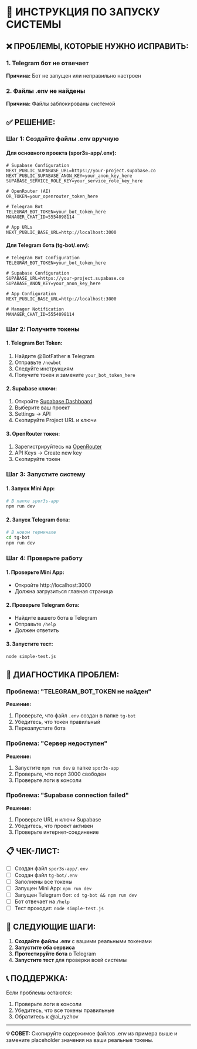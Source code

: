 # 🚀 ИНСТРУКЦИЯ ПО ЗАПУСКУ СИСТЕМЫ

## ❌ ПРОБЛЕМЫ, КОТОРЫЕ НУЖНО ИСПРАВИТЬ:

### 1. Telegram бот не отвечает
**Причина:** Бот не запущен или неправильно настроен

### 2. Файлы .env не найдены
**Причина:** Файлы заблокированы системой

## ✅ РЕШЕНИЕ:

### Шаг 1: Создайте файлы .env вручную

#### Для основного проекта (spor3s-app/.env):
```env
# Supabase Configuration
NEXT_PUBLIC_SUPABASE_URL=https://your-project.supabase.co
NEXT_PUBLIC_SUPABASE_ANON_KEY=your_anon_key_here
SUPABASE_SERVICE_ROLE_KEY=your_service_role_key_here

# OpenRouter (AI)
OR_TOKEN=your_openrouter_token_here

# Telegram Bot
TELEGRAM_BOT_TOKEN=your_bot_token_here
MANAGER_CHAT_ID=5554098114

# App URLs
NEXT_PUBLIC_BASE_URL=http://localhost:3000
```

#### Для Telegram бота (tg-bot/.env):
```env
# Telegram Bot Configuration
TELEGRAM_BOT_TOKEN=your_bot_token_here

# Supabase Configuration
SUPABASE_URL=https://your-project.supabase.co
SUPABASE_ANON_KEY=your_anon_key_here

# App Configuration
NEXT_PUBLIC_BASE_URL=http://localhost:3000

# Manager Notification
MANAGER_CHAT_ID=5554098114
```

### Шаг 2: Получите токены

#### 1. Telegram Bot Token:
1. Найдите @BotFather в Telegram
2. Отправьте `/newbot`
3. Следуйте инструкциям
4. Получите токен и замените `your_bot_token_here`

#### 2. Supabase ключи:
1. Откройте [Supabase Dashboard](https://supabase.com/dashboard)
2. Выберите ваш проект
3. Settings → API
4. Скопируйте Project URL и ключи

#### 3. OpenRouter токен:
1. Зарегистрируйтесь на [OpenRouter](https://openrouter.ai/)
2. API Keys → Create new key
3. Скопируйте токен

### Шаг 3: Запустите систему

#### 1. Запуск Mini App:
```bash
# В папке spor3s-app
npm run dev
```

#### 2. Запуск Telegram бота:
```bash
# В новом терминале
cd tg-bot
npm run dev
```

### Шаг 4: Проверьте работу

#### 1. Проверьте Mini App:
- Откройте http://localhost:3000
- Должна загрузиться главная страница

#### 2. Проверьте Telegram бота:
- Найдите вашего бота в Telegram
- Отправьте `/help`
- Должен ответить

#### 3. Запустите тест:
```bash
node simple-test.js
```

## 🔧 ДИАГНОСТИКА ПРОБЛЕМ:

### Проблема: "TELEGRAM_BOT_TOKEN не найден"
**Решение:**
1. Проверьте, что файл `.env` создан в папке `tg-bot`
2. Убедитесь, что токен правильный
3. Перезапустите бота

### Проблема: "Сервер недоступен"
**Решение:**
1. Запустите `npm run dev` в папке `spor3s-app`
2. Проверьте, что порт 3000 свободен
3. Проверьте логи в консоли

### Проблема: "Supabase connection failed"
**Решение:**
1. Проверьте URL и ключи Supabase
2. Убедитесь, что проект активен
3. Проверьте интернет-соединение

## 📋 ЧЕК-ЛИСТ:

- [ ] Создан файл `spor3s-app/.env`
- [ ] Создан файл `tg-bot/.env`
- [ ] Заполнены все токены
- [ ] Запущен Mini App: `npm run dev`
- [ ] Запущен Telegram бот: `cd tg-bot && npm run dev`
- [ ] Бот отвечает на `/help`
- [ ] Тест проходит: `node simple-test.js`

## 🎯 СЛЕДУЮЩИЕ ШАГИ:

1. **Создайте файлы .env** с вашими реальными токенами
2. **Запустите оба сервиса**
3. **Протестируйте бота** в Telegram
4. **Запустите тест** для проверки всей системы

## 📞 ПОДДЕРЖКА:

Если проблемы остаются:
1. Проверьте логи в консоли
2. Убедитесь, что все токены правильные
3. Обратитесь к @ai_ryzhov

---

**💡 СОВЕТ:** Скопируйте содержимое файлов .env из примера выше и замените placeholder значения на ваши реальные токены.